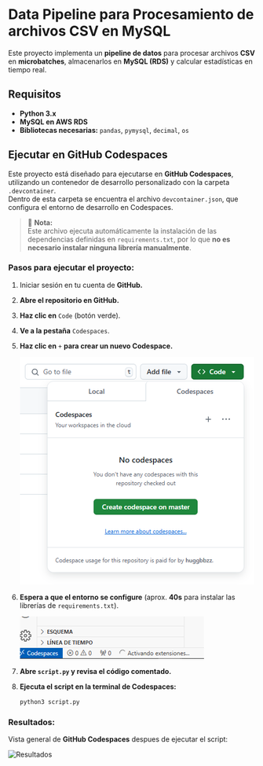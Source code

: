 # Data Pipeline para Procesamiento de  archivos CSV en MySQL

Este proyecto implementa un **pipeline de datos** para procesar archivos **CSV** en **microbatches**, almacenarlos en **MySQL (RDS)** y calcular estadísticas en tiempo real.

## Requisitos

- **Python 3.x**
- **MySQL en AWS RDS**
- **Bibliotecas necesarias:** `pandas`, `pymysql`, `decimal`, `os`

## Ejecutar en GitHub Codespaces

Este proyecto está diseñado para ejecutarse en **GitHub Codespaces**, utilizando un contenedor de desarrollo personalizado con la carpeta `.devcontainer`.  
Dentro de esta carpeta se encuentra el archivo `devcontainer.json`, que configura el entorno de desarrollo en Codespaces.  

> 📌 **Nota:**  
> Este archivo ejecuta automáticamente la instalación de las dependencias definidas en `requirements.txt`, por lo que **no es necesario instalar ninguna librería manualmente**.

### Pasos para ejecutar el proyecto:
1. Iniciar sesión en tu cuenta de **GitHub.**
2. **Abre el repositorio en GitHub.**
3. **Haz clic en** `Code` (botón verde).
4. **Ve a la pestaña** `Codespaces`.
5. **Haz clic en** `+` **para crear un nuevo Codespace.**
   
   ![Crear Codespace](images/codespace.PNG)
   
6. **Espera a que el entorno se configure** (aprox. **40s** para instalar las librerías de `requirements.txt`).
   
   ![Extensiones activadas](images/extensiones.PNG)
   
7. **Abre `script.py` y revisa el código comentado.**

8. **Ejecuta el script en la terminal de Codespaces:**
   ```sh
   python3 script.py

### Resultados:

Vista general de **GitHub Codespaces** despues de ejecutar el script:

 ![Resultados](images/resultados.PNG)
